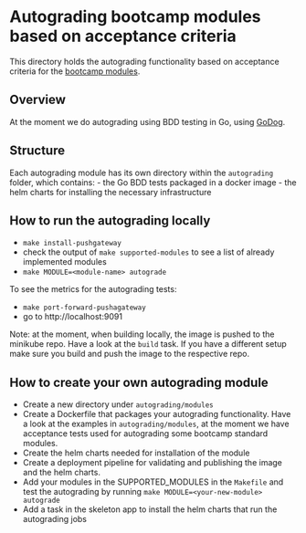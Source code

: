 # Autograding bootcamp modules based on acceptance criteria
 
This directory holds the autograding functionality based on acceptance criteria for the [bootcamp modules](../../knowledge-base/content/bootcamp/modules).

## Overview 

At the moment we do autograding using BDD testing in Go, using [GoDog](https://github.com/cucumber/godog).

## Structure

Each autograding module has its own directory within the `autograding` folder, which contains:
    - the Go BDD tests packaged in a docker image
    - the helm charts for installing the necessary infrastructure
 
## How to run the autograding locally

- `make install-pushgateway`
- check the output of `make supported-modules`  to see a list of already implemented modules
- `make MODULE=<module-name> autograde`

To see the metrics for the autograding tests:
- `make port-forward-pushagateway`
- go to http://localhost:9091



Note: at the moment, when building locally, the image is pushed to the minikube repo. Have a look at the `build` task. 
If you have a different setup make sure you build and push the image to the respective repo.

## How to create your own autograding module

- Create a new directory under `autograding/modules`
- Create a Dockerfile that packages your autograding functionality. Have a look at the examples in `autograding/modules`, at the moment
  we have acceptance tests used for autograding some bootcamp standard modules. 
- Create the helm charts needed for installation of the module
- Create a deployment pipeline for validating and publishing the image and the helm charts.
- Add your modules in the SUPPORTED_MODULES in the `Makefile` and test the autograding by running `make MODULE=<your-new-module> autograde`
- Add a task in the skeleton app to install the helm charts that run the autograding jobs
